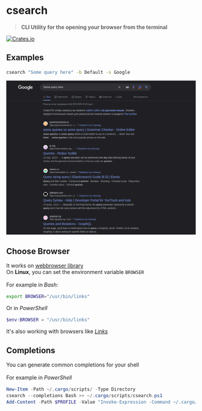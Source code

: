 # csearch
> **CLI Utility for the opening your browser from the terminal**

[![Crates.io](https://img.shields.io/crates/v/csearch?style=flat-square)](https://crates.io/crates/csearch)

## Examples
```bash
csearch "Some query here" -b Default -s Google
```
![alt](https://raw.githubusercontent.com/Nanoster1/csearch/master/images/Example.png)
## Choose Browser
It works on [webbrowser library](https://docs.rs/webbrowser/latest/webbrowser/)\
On **Linux**, you can set the environment variable `BROWSER`\
\
For example in *Bash*:
```bash 
export BROWSER="/usr/bin/links"
``` 
Or in *PowerShell*
```powershell
$env:BROWSER = "/usr/bin/links"
```
It's also working with browsers like [*Links*](http://links.twibright.com/user_en.html)
## Completions
You can generate common completions for your shell\
\
For example in *PowerShell*
```powershell
New-Item -Path ~/.cargo/scripts/ -Type Directory
csearch --completions Bash >> ~/.cargo/scripts/csearch.ps1
Add-Content -Path $PROFILE -Value "Invoke-Expression -Command ~/.cargo/scripts/*.ps1"
```